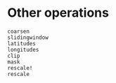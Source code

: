 # Other operations

```@docs
coarsen
slidingwindow
latitudes
longitudes
clip
mask
rescale!
rescale
```

